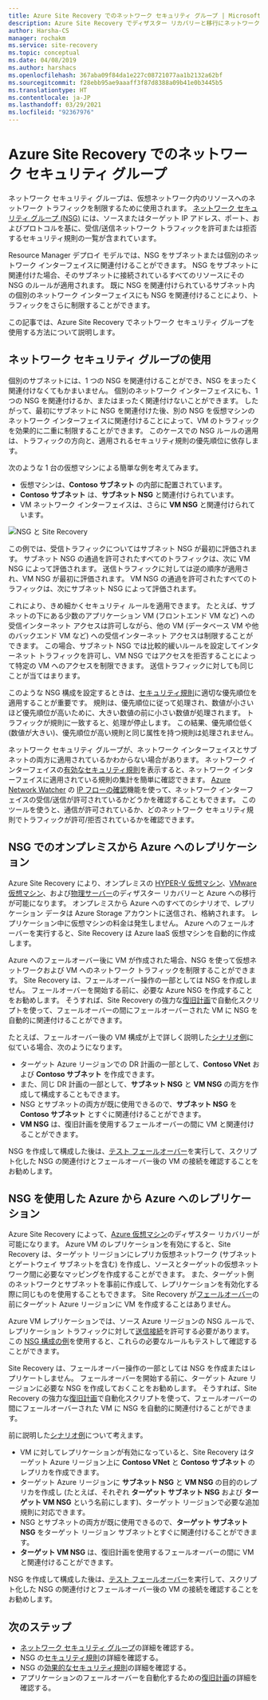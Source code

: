```yaml
---
title: Azure Site Recovery でのネットワーク セキュリティ グループ | Microsoft Docs
description: Azure Site Recovery でディザスター リカバリーと移行にネットワーク セキュリティ グループを使用する方法を説明します
author: Harsha-CS
manager: rochakm
ms.service: site-recovery
ms.topic: conceptual
ms.date: 04/08/2019
ms.author: harshacs
ms.openlocfilehash: 367aba09f84da1e227c08721077aa1b2132a62bf
ms.sourcegitcommit: f28ebb95ae9aaaff3f87d8388a09b41e0b3445b5
ms.translationtype: HT
ms.contentlocale: ja-JP
ms.lasthandoff: 03/29/2021
ms.locfileid: "92367976"
---
```

# <a name="network-security-groups-with-azure-site-recovery"></a>Azure Site Recovery でのネットワーク セキュリティ グループ

ネットワーク セキュリティ グループは、仮想ネットワーク内のリソースへのネットワーク トラフィックを制限するために使用されます。 [ネットワーク セキュリティ グループ (NSG)](../virtual-network/network-security-groups-overview.md#network-security-groups) には、ソースまたはターゲット IP アドレス、ポート、およびプロトコルを基に、受信/送信ネットワーク トラフィックを許可または拒否するセキュリティ規則の一覧が含まれています。

Resource Manager デプロイ モデルでは、NSG をサブネットまたは個別のネットワーク インターフェイスに関連付けることができます。 NSG をサブネットに関連付けた場合、そのサブネットに接続されているすべてのリソースにその NSG のルールが適用されます。 既に NSG を関連付けられているサブネット内の個別のネットワーク インターフェイスにも NSG を関連付けることにより、トラフィックをさらに制限することができます。

この記事では、Azure Site Recovery でネットワーク セキュリティ グループを使用する方法について説明します。

## <a name="using-network-security-groups"></a>ネットワーク セキュリティ グループの使用

個別のサブネットには、1 つの NSG を関連付けることができ、NSG をまったく関連付けなくてもかまいません。 個別のネットワーク インターフェイスにも、1 つの NSG を関連付けるか、またはまったく関連付けないことができます。 したがって、最初にサブネットに NSG を関連付けた後、別の NSG を仮想マシンのネットワーク インターフェイスに関連付けることによって、VM のトラフィックを効果的に二重に制限することができます。 このケースでの NSG ルールの適用は、トラフィックの方向と、適用されるセキュリティ規則の優先順位に依存します。

次のような 1 台の仮想マシンによる簡単な例を考えてみます。
-    仮想マシンは、**Contoso サブネット** の内部に配置されています。
-    **Contoso サブネット** は、**サブネット NSG** と関連付けられています。
-    VM ネットワーク インターフェイスは、さらに **VM NSG** と関連付けられています。

![NSG と Site Recovery](./media/concepts-network-security-group-with-site-recovery/site-recovery-with-network-security-group.png)

この例では、受信トラフィックについてはサブネット NSG が最初に評価されます。 サブネット NSG の通過を許可されたすべてのトラフィックは、次に VM NSG によって評価されます。 送信トラフィックに対しては逆の順序が適用され、VM NSG が最初に評価されます。 VM NSG の通過を許可されたすべてのトラフィックは、次にサブネット NSG によって評価されます。

これにより、きめ細かくセキュリティ ルールを適用できます。 たとえば、サブネットの下にある少数のアプリケーション VM (フロントエンド VM など) への受信インターネット アクセスは許可しながら、他の VM (データベース VM や他のバックエンド VM など) への受信インターネット アクセスは制限することができます。 この場合、サブネット NSG では比較的緩いルールを設定してインターネット トラフィックを許可し、VM NSG ではアクセスを拒否することによって特定の VM へのアクセスを制限できます。 送信トラフィックに対しても同じことが当てはまります。

このような NSG 構成を設定するときは、[セキュリティ規則](../virtual-network/network-security-groups-overview.md#security-rules)に適切な優先順位を適用することが重要です。 規則は、優先順位に従って処理され、数値が小さいほど優先順位が高いために、大きい数値の前に小さい数値が処理されます。 トラフィックが規則に一致すると、処理が停止します。 この結果、優先順位低く (数値が大きい)、優先順位が高い規則と同じ属性を持つ規則は処理されません。

ネットワーク セキュリティ グループが、ネットワーク インターフェイスとサブネットの両方に適用されているかわからない場合があります。 ネットワーク インターフェイスの[有効なセキュリティ規則](../virtual-network/virtual-network-network-interface.md#view-effective-security-rules)を表示すると、ネットワーク インターフェイスに適用されている規則の集計を簡単に確認できます。 [Azure Network Watcher](../network-watcher/network-watcher-monitoring-overview.md) の [IP フローの確認](../network-watcher/diagnose-vm-network-traffic-filtering-problem.md)機能を使って、ネットワーク インターフェイスの受信/送信が許可されているかどうかを確認することもできます。 このツールを使うと、通信が許可されているか、どのネットワーク セキュリティ規則でトラフィックが許可/拒否されているかを確認できます。

## <a name="on-premises-to-azure-replication-with-nsg"></a>NSG でのオンプレミスから Azure へのレプリケーション

Azure Site Recovery により、オンプレミスの [HYPER-V 仮想マシン](hyper-v-azure-architecture.md)、[VMware 仮想マシン](vmware-azure-architecture.md)、および[物理サーバー](physical-azure-architecture.md)のディザスター リカバリーと Azure への移行が可能になります。 オンプレミスから Azure へのすべてのシナリオで、レプリケーション データは Azure Storage アカウントに送信され、格納されます。 レプリケーション中に仮想マシンの料金は発生しません。 Azure へのフェールオーバーを実行すると、Site Recovery は Azure IaaS 仮想マシンを自動的に作成します。

Azure へのフェールオーバー後に VM が作成された場合、NSG を使って仮想ネットワークおよび VM へのネットワーク トラフィックを制限することができます。 Site Recovery は、フェールオーバー操作の一部としては NSG を作成しません。 フェールオーバーを開始する前に、必要な Azure NSG を作成することをお勧めします。 そうすれば、Site Recovery の強力な[復旧計画](site-recovery-create-recovery-plans.md)で自動化スクリプトを使って、フェールオーバーの間にフェールオーバーされた VM に NSG を自動的に関連付けることができます。

たとえば、フェールオーバー後の VM 構成が上で詳しく説明した[シナリオ例](concepts-network-security-group-with-site-recovery.md#using-network-security-groups)に似ている場合、次のようになります。
-    ターゲット Azure リージョンでの DR 計画の一部として、**Contoso VNet** および **Contoso サブネット** を作成できます。
-    また、同じ DR 計画の一部として、**サブネット NSG** と **VM NSG** の両方を作成して構成することもできます。
-    NSG とサブネットの両方が既に使用できるので、**サブネット NSG** を **Contoso サブネット** とすぐに関連付けることができます。
-    **VM NSG** は、復旧計画を使用するフェールオーバーの間に VM と関連付けることができます。

NSG を作成して構成した後は、[テスト フェールオーバー](site-recovery-test-failover-to-azure.md)を実行して、スクリプト化した NSG の関連付けとフェールオーバー後の VM の接続を確認することをお勧めします。

## <a name="azure-to-azure-replication-with-nsg"></a>NSG を使用した Azure から Azure へのレプリケーション

Azure Site Recovery によって、[Azure 仮想マシン](azure-to-azure-architecture.md)のディザスター リカバリーが可能になります。 Azure VM のレプリケーションを有効にすると、Site Recovery は、ターゲット リージョンにレプリカ仮想ネットワーク (サブネットとゲートウェイ サブネットを含む) を作成し、ソースとターゲットの仮想ネットワーク間に必要なマッピングを作成することができます。 また、ターゲット側のネットワークとサブネットを事前に作成して、レプリケーションを有効化する際に同じものを使用することもできます。 Site Recovery が[フェールオーバー](azure-to-azure-tutorial-failover-failback.md)の前にターゲット Azure リージョンに VM を作成することはありません。

Azure VM レプリケーションでは、ソース Azure リージョンの NSG ルールで、レプリケーション トラフィックに対して[送信接続](azure-to-azure-about-networking.md#outbound-connectivity-using-service-tags)を許可する必要があります。 この [NSG 構成の例](azure-to-azure-about-networking.md#example-nsg-configuration)を使用すると、これらの必要なルールもテストして確認することができます。

Site Recovery は、フェールオーバー操作の一部としては NSG を作成またはレプリケートしません。 フェールオーバーを開始する前に、ターゲット Azure リージョンに必要な NSG を作成しておくことをお勧めします。 そうすれば、Site Recovery の強力な[復旧計画](site-recovery-create-recovery-plans.md)で自動化スクリプトを使って、フェールオーバーの間にフェールオーバーされた VM に NSG を自動的に関連付けることができます。

前に説明した[シナリオ例](concepts-network-security-group-with-site-recovery.md#using-network-security-groups)について考えます。
-    VM に対してレプリケーションが有効になっていると、Site Recovery はターゲット Azure リージョン上に **Contoso VNet** と **Contoso サブネット** のレプリカを作成できます。
-    ターゲット Azure リージョンに **サブネット NSG** と **VM NSG** の目的のレプリカを作成し (たとえば、それぞれ **ターゲット サブネット NSG** および **ターゲット VM NSG** という名前にします)、ターゲット リージョンで必要な追加規則に対応できます。
-    NSG とサブネットの両方が既に使用できるので、**ターゲット サブネット NSG** をターゲット リージョン サブネットとすぐに関連付けることができます。
-    **ターゲット VM NSG** は、復旧計画を使用するフェールオーバーの間に VM と関連付けることができます。

NSG を作成して構成した後は、[テスト フェールオーバー](azure-to-azure-tutorial-dr-drill.md)を実行して、スクリプト化した NSG の関連付けとフェールオーバー後の VM の接続を確認することをお勧めします。

## <a name="next-steps"></a>次のステップ
-    [ネットワーク セキュリティ グループ](../virtual-network/network-security-groups-overview.md#network-security-groups)の詳細を確認する。
-    NSG の[セキュリティ規則](../virtual-network/network-security-groups-overview.md#security-rules)の詳細を確認する。
-    NSG の[効果的なセキュリティ規則](../virtual-network/diagnose-network-traffic-filter-problem.md)の詳細を確認する。
-    アプリケーションのフェールオーバーを自動化するための[復旧計画](site-recovery-create-recovery-plans.md)の詳細を確認する。